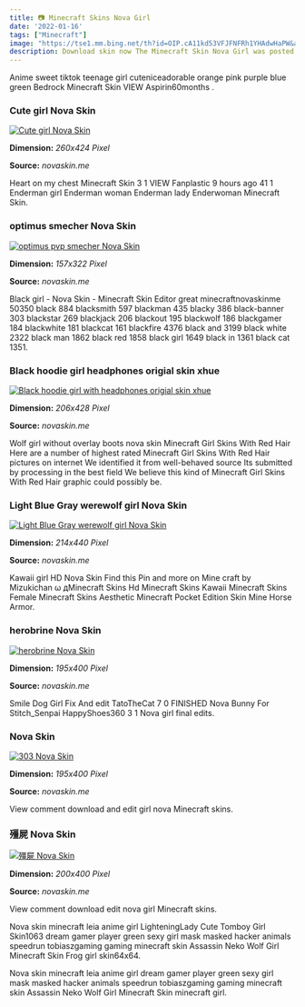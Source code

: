 ```yaml
---
title: 📷 Minecraft Skins Nova Girl
date: '2022-01-16'
tags: ["Minecraft"]
image: "https://tse1.mm.bing.net/th?id=OIP.cA11kd53VFJFNFRh1YHAdwHaPW&amp;pid=15.1"
description: Download skin now The Minecraft Skin Nova Girl was posted by laceylou276.
---
```




Anime sweet tiktok teenage girl cuteniceadorable orange pink purple blue green Bedrock Minecraft Skin VIEW Aspirin60months .



### Cute girl Nova Skin

[![Cute girl  Nova Skin](https://lh3.googleusercontent.com/b2yHlaDr74PyFlB0gTcLvUz9PMTlOjXECLdjhPT5vNOjPPpDmLHP8ZXj-X9WQridIoNAKAtt0xJKcieNRbNiwyI=s500)](https://lh3.googleusercontent.com/b2yHlaDr74PyFlB0gTcLvUz9PMTlOjXECLdjhPT5vNOjPPpDmLHP8ZXj-X9WQridIoNAKAtt0xJKcieNRbNiwyI=s500)


**Dimension:** _260x424 Pixel_ 

**Source:** _novaskin.me_ 


Heart on my chest Minecraft Skin 3 1 VIEW Fanplastic 9 hours ago 41 1 Enderman girl Enderman woman Enderman lady Enderwoman Minecraft Skin.


### optimus smecher Nova Skin

[![optimus pvp smecher  Nova Skin](https://lh3.googleusercontent.com/sDfMkN6RvBBGFUzc4mJudz-bmwEYe28tgNpZ0szI3pl-M8PESSmchfFTxzlcaFXWl8EcSOwgto1QK5vlIxwC)](https://lh3.googleusercontent.com/sDfMkN6RvBBGFUzc4mJudz-bmwEYe28tgNpZ0szI3pl-M8PESSmchfFTxzlcaFXWl8EcSOwgto1QK5vlIxwC)


**Dimension:** _157x322 Pixel_ 

**Source:** _novaskin.me_ 


Black girl - Nova Skin - Minecraft Skin Editor great minecraftnovaskinme 50350 black 884 blacksmith 597 blackman 435 blacky 386 black-banner 303 blackstar 269 blackjack 206 blackout 195 blackwolf 186 blackgamer 184 blackwhite 181 blackcat 161 blackfire 4376 black and 3199 black white 2322 black man 1862 black red 1858 black girl 1649 black in 1361 black cat 1351.


### Black hoodie girl headphones origial skin xhue 

[![Black hoodie girl with headphones origial skin  xhue ](https://lh3.googleusercontent.com/4tjFn781QWxa6ji4jW2BEE_fBuLadmLW2RtpqFKu_5mqYDcrpC5EsdDhi7Sf5rzJqkbz91e9pKr1ZSa4ImuKyw=s500)](https://lh3.googleusercontent.com/4tjFn781QWxa6ji4jW2BEE_fBuLadmLW2RtpqFKu_5mqYDcrpC5EsdDhi7Sf5rzJqkbz91e9pKr1ZSa4ImuKyw=s500)


**Dimension:** _206x428 Pixel_ 

**Source:** _novaskin.me_ 


Wolf girl without overlay boots nova skin Minecraft Girl Skins With Red Hair Here are a number of highest rated Minecraft Girl Skins With Red Hair pictures on internet We identified it from well-behaved source Its submitted by processing in the best field We believe this kind of Minecraft Girl Skins With Red Hair graphic could possibly be.


### Light Blue Gray werewolf girl Nova Skin

[![Light Blue Gray werewolf girl  Nova Skin](https://lh3.googleusercontent.com/Fg5imwL-zAUo1BftINykycKh1AMC6JC-xCbo9xwIxiJXQPGwYzL5I9_fqwD7R9H86NAy6va4vaPtvImuJzheXBE=s500)](https://lh3.googleusercontent.com/Fg5imwL-zAUo1BftINykycKh1AMC6JC-xCbo9xwIxiJXQPGwYzL5I9_fqwD7R9H86NAy6va4vaPtvImuJzheXBE=s500)


**Dimension:** _214x440 Pixel_ 

**Source:** _novaskin.me_ 


Kawaii girl HD Nova Skin Find this Pin and more on Mine craft by Mizukichan ω дMinecraft Skins Hd Minecraft Skins Kawaii Minecraft Skins Female Minecraft Skins Aesthetic Minecraft Pocket Edition Skin Mine Horse Armor.


### herobrine Nova Skin

[![herobrine  Nova Skin](https://lh3.googleusercontent.com/wOHoPSOBaUySggsreYdC31uDKe-jfEf-DjEBapReOVaYXDMFkzGZcRfpwPHpg4fPvgTmmepB1n_UcQ12_ZmM4yc=s400)](https://lh3.googleusercontent.com/wOHoPSOBaUySggsreYdC31uDKe-jfEf-DjEBapReOVaYXDMFkzGZcRfpwPHpg4fPvgTmmepB1n_UcQ12_ZmM4yc=s400)


**Dimension:** _195x400 Pixel_ 

**Source:** _novaskin.me_ 


Smile Dog Girl Fix And edit TatoTheCat 7 0 FINISHED Nova Bunny For Stitch_Senpai HappyShoes360 3 1 Nova girl final edits.


###  Nova Skin

[![303  Nova Skin](https://lh3.googleusercontent.com/ZHdbuGRilMdnQMGzgOkGz61W-H3ZJaxxU1odB4mbR_Ijqio4r67HVhmaCihKTIHDpvQT1o0ajvkTKD9LkD4vDQ=s400)](https://lh3.googleusercontent.com/ZHdbuGRilMdnQMGzgOkGz61W-H3ZJaxxU1odB4mbR_Ijqio4r67HVhmaCihKTIHDpvQT1o0ajvkTKD9LkD4vDQ=s400)


**Dimension:** _195x400 Pixel_ 

**Source:** _novaskin.me_ 


View comment download and edit girl nova Minecraft skins.


### 殭屍 Nova Skin

[![殭屍  Nova Skin](https://lh3.googleusercontent.com/5aCNFa5z0wQOprRtXcuTfo9N7bWT7aOHTmQ6fU3ki7i9pAD-ggM9WwKhj0bkN3FhY3CLlbPsK6P5_66X2hef=s400)](https://lh3.googleusercontent.com/5aCNFa5z0wQOprRtXcuTfo9N7bWT7aOHTmQ6fU3ki7i9pAD-ggM9WwKhj0bkN3FhY3CLlbPsK6P5_66X2hef=s400)


**Dimension:** _200x400 Pixel_ 

**Source:** _novaskin.me_ 



View comment download edit nova girl Minecraft skins.


Nova skin minecraft leia anime girl LighteningLady Cute Tomboy Girl Skin1063 dream gamer player green sexy girl mask masked hacker animals speedrun tobiaszgaming gaming minecraft skin Assassin Neko Wolf Girl Minecraft Skin Frog girl skin64x64.


Nova skin minecraft leia anime girl dream gamer player green sexy girl mask masked hacker animals speedrun tobiaszgaming gaming minecraft skin Assassin Neko Wolf Girl Minecraft Skin minecraft girl.




